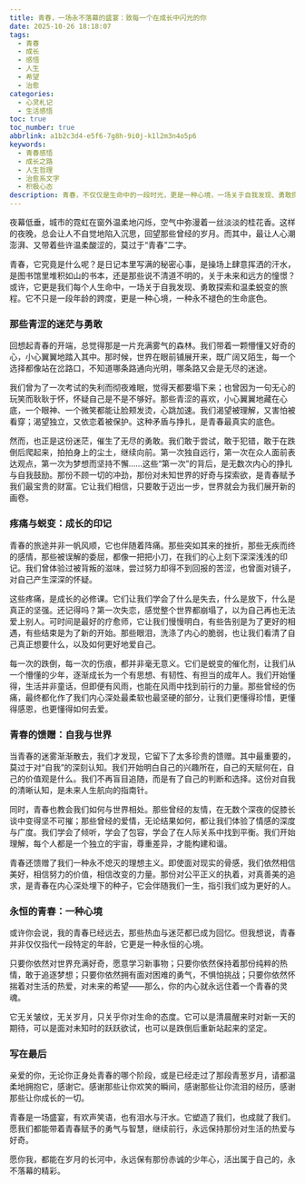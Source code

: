 ```yaml
---
title: 青春，一场永不落幕的盛宴：致每一个在成长中闪光的你
date: 2025-10-26 18:18:07
tags:
  - 青春
  - 成长
  - 感悟
  - 人生
  - 希望
  - 治愈
categories:
  - 心灵札记
  - 生活感悟
toc: true
toc_number: true
abbrlink: a1b2c3d4-e5f6-7g8h-9i0j-k1l2m3n4o5p6
keywords:
  - 青春感悟
  - 成长之路
  - 人生哲理
  - 治愈系文字
  - 积极心态
description: 青春，不仅仅是生命中的一段时光，更是一种心境，一场关于自我发现、勇敢探索和温柔蜕变的旅程。它有迷茫，有疼痛，更有无数闪光的瞬间和永恒的馈赠。这篇文章，献给每一个在青春里跌跌撞撞，又在成长中熠熠生辉的你，愿我们都能温柔以待，勇敢前行。
---
```


夜幕低垂，城市的霓虹在窗外温柔地闪烁，空气中弥漫着一丝淡淡的桂花香。这样的夜晚，总会让人不自觉地陷入沉思，回望那些曾经的岁月。而其中，最让人心潮澎湃、又带着些许温柔酸涩的，莫过于“青春”二字。

青春，它究竟是什么呢？是日记本里写满的秘密心事，是操场上肆意挥洒的汗水，是图书馆里堆积如山的书本，还是那些说不清道不明的，关于未来和远方的憧憬？或许，它更是我们每个人生命中，一场关于自我发现、勇敢探索和温柔蜕变的旅程。它不只是一段年龄的跨度，更是一种心境，一种永不褪色的生命底色。

### 那些青涩的迷茫与勇敢

回想起青春的开端，总觉得那是一片充满雾气的森林。我们带着一颗懵懂又好奇的心，小心翼翼地踏入其中。那时候，世界在眼前铺展开来，既广阔又陌生，每一个选择都像站在岔路口，不知道哪条路通向光明，哪条路又会是无尽的迷途。

我们曾为了一次考试的失利而彻夜难眠，觉得天都要塌下来；也曾因为一句无心的玩笑而耿耿于怀，怀疑自己是不是不够好。那些青涩的喜欢，小心翼翼地藏在心底，一个眼神、一个微笑都能让脸颊发烫，心跳加速。我们渴望被理解，又害怕被看穿；渴望独立，又依恋着被保护。这种矛盾与挣扎，是青春最真实的底色。

然而，也正是这份迷茫，催生了无尽的勇敢。我们敢于尝试，敢于犯错，敢于在跌倒后爬起来，拍拍身上的尘土，继续向前。第一次独自远行，第一次在众人面前表达观点，第一次为梦想而坚持不懈……这些“第一次”的背后，是无数次内心的挣扎与自我鼓励。那份不顾一切的冲劲，那份对未知世界的好奇与探索欲，是青春赋予我们最宝贵的财富。它让我们相信，只要敢于迈出一步，世界就会为我们展开新的画卷。

### 疼痛与蜕变：成长的印记

青春的旅途并非一帆风顺，它也伴随着阵痛。那些突如其来的挫折，那些无疾而终的感情，那些被误解的委屈，都像一把把小刀，在我们的心上刻下深深浅浅的印记。我们曾体验过被背叛的滋味，尝过努力却得不到回报的苦涩，也曾面对镜子，对自己产生深深的怀疑。

这些疼痛，是成长的必修课。它们让我们学会了什么是失去，什么是放下，什么是真正的坚强。还记得吗？第一次失恋，感觉整个世界都崩塌了，以为自己再也无法爱上别人。可时间是最好的疗愈师，它让我们慢慢明白，有些告别是为了更好的相遇，有些结束是为了新的开始。那些眼泪，洗涤了内心的脆弱，也让我们看清了自己真正想要什么，以及如何更好地爱自己。

每一次的跌倒，每一次的伤痕，都并非毫无意义。它们是蜕变的催化剂，让我们从一个懵懂的少年，逐渐成长为一个有思想、有韧性、有担当的成年人。我们开始懂得，生活并非童话，但即便有风雨，也能在风雨中找到前行的力量。那些曾经的伤痛，最终都化作了我们内心深处最柔软也最坚硬的部分，让我们更懂得珍惜，更懂得感恩，也更懂得如何去爱。

### 青春的馈赠：自我与世界

当青春的迷雾渐渐散去，我们才发现，它留下了太多珍贵的馈赠。其中最重要的，莫过于对“自我”的深刻认知。我们开始明白自己的兴趣所在，自己的天赋何在，自己的价值观是什么。我们不再盲目追随，而是有了自己的判断和选择。这份对自我的清晰认知，是未来人生航向的指南针。

同时，青春也教会我们如何与世界相处。那些曾经的友情，在无数个深夜的促膝长谈中变得坚不可摧；那些曾经的爱情，无论结果如何，都让我们体验了情感的深度与广度。我们学会了倾听，学会了包容，学会了在人际关系中找到平衡。我们开始理解，每个人都是一个独立的宇宙，尊重差异，才能构建和谐。

青春还馈赠了我们一种永不熄灭的理想主义。即使面对现实的骨感，我们依然相信美好，相信努力的价值，相信改变的力量。那份对公平正义的执着，对真善美的追求，是青春在内心深处埋下的种子，它会伴随我们一生，指引我们成为更好的人。

### 永恒的青春：一种心境

或许你会说，我的青春已经远去，那些热血与迷茫都已成为回忆。但我想说，青春并非仅仅指代一段特定的年龄，它更是一种永恒的心境。

只要你依然对世界充满好奇，愿意学习新事物；只要你依然保持着那份纯粹的热情，敢于追逐梦想；只要你依然拥有面对困难的勇气，不惧怕挑战；只要你依然怀揣着对生活的热爱，对未来的希望——那么，你的内心就永远住着一个青春的灵魂。

它无关皱纹，无关岁月，只关乎你对生命的态度。它可以是清晨醒来时对新一天的期待，可以是面对未知时的跃跃欲试，也可以是跌倒后重新站起来的坚定。

### 写在最后

亲爱的你，无论你正身处青春的哪个阶段，或是已经走过了那段青葱岁月，请都温柔地拥抱它，感谢它。感谢那些让你欢笑的瞬间，感谢那些让你流泪的经历，感谢那些让你成长的一切。

青春是一场盛宴，有欢声笑语，也有泪水与汗水。它塑造了我们，也成就了我们。愿我们都能带着青春赋予的勇气与智慧，继续前行，永远保持那份对生活的热爱与好奇。

愿你我，都能在岁月的长河中，永远保有那份赤诚的少年心，活出属于自己的，永不落幕的精彩。